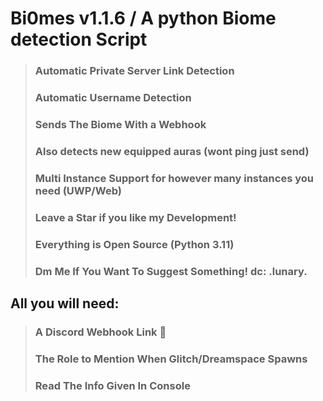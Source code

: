 # Bi0mes v1.1.6 / A python Biome detection Script 

> ### Automatic Private Server Link Detection 
> ### Automatic Username Detection 
> ### Sends The Biome With a Webhook 
> ### Also detects new equipped auras (wont ping just send)
> ### Multi Instance Support for however many instances you need (UWP/Web)
> ### Leave a Star if you like my Development!
> ### Everything is Open Source (Python 3.11)
> ### Dm Me If You Want To Suggest Something! dc: .lunary.

## All you will need:
> ### A Discord Webhook Link 🔗
> ### The Role to Mention When Glitch/Dreamspace Spawns 
> ### Read The Info Given In Console 
